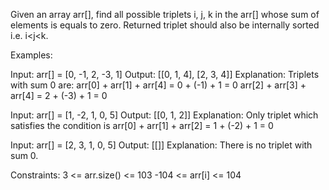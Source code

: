 Given an array arr[], find all possible triplets i, j, k in the arr[] whose sum of elements is equals to zero. 
Returned triplet should also be internally sorted i.e. i<j<k.

Examples:

Input: arr[] = [0, -1, 2, -3, 1]
Output: [[0, 1, 4], [2, 3, 4]]
Explanation: Triplets with sum 0 are:
arr[0] + arr[1] + arr[4] = 0 + (-1) + 1 = 0
arr[2] + arr[3] + arr[4] = 2 + (-3) + 1 = 0

Input: arr[] = [1, -2, 1, 0, 5]
Output: [[0, 1, 2]]
Explanation: Only triplet which satisfies the condition is arr[0] + arr[1] + arr[2] = 1 + (-2) + 1 = 0

Input: arr[] = [2, 3, 1, 0, 5]
Output: [[]]
Explanation: There is no triplet with sum 0.

Constraints:
3 <= arr.size() <= 103
-104 <= arr[i] <= 104